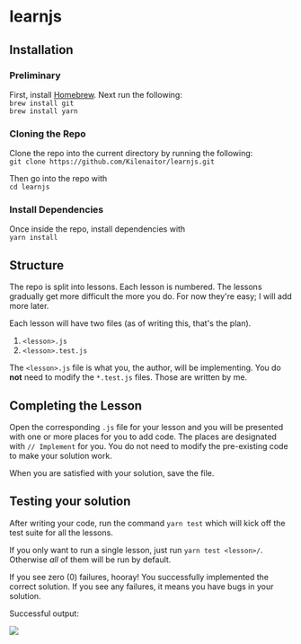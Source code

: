 # learnjs

## Installation

### Preliminary

First, install [Homebrew](https://brew.sh/).
Next run the following:  
`brew install git`  
`brew install yarn`  

### Cloning the Repo

Clone the repo into the current directory by running the following:  
`git clone https://github.com/Kilenaitor/learnjs.git`

Then go into the repo with  
`cd learnjs`

### Install Dependencies
Once inside the repo, install dependencies with  
`yarn install`

## Structure

The repo is split into lessons. Each lesson is numbered.
The lessons gradually get more difficult the more you do.
For now they're easy; I will add more later.

Each lesson will have two files (as of writing this, that's the plan).

1. `<lesson>.js`
2. `<lesson>.test.js`

The `<lesson>.js` file is what you, the author, will be implementing.
You do **not** need to modify the `*.test.js` files. Those are written by me.

## Completing the Lesson

Open the corresponding `.js` file for your lesson and you will be presented with one or more places for you to add code.
The places are designated with `// Implement` for you. You do not need to modify the pre-existing code to make your solution work.

When you are satisfied with your solution, save the file.

## Testing your solution

After writing your code, run the command `yarn test` which will kick off the test suite for all the lessons.

If you only want to run a single lesson, just run `yarn test <lesson>/`.
Otherwise _all_ of them will be run by default.

If you see zero (0) failures, hooray! You successfully implemented the correct solution.
If you see any failures, it means you have bugs in your solution.

Successful output:

![](https://i.imgur.com/Q8nE7at.png)
